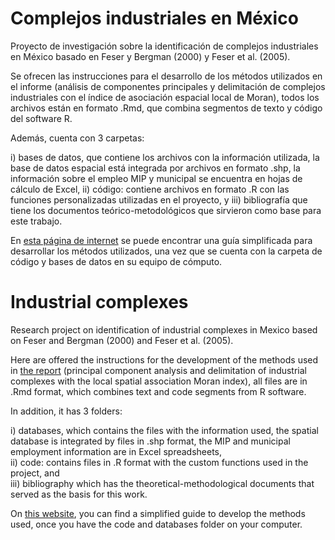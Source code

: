 # Complejos industriales en México

Proyecto de investigación sobre la identificación de complejos industriales en México basado en Feser y Bergman (2000) y Feser et al. (2005).

Se ofrecen las instrucciones para el desarrollo de los métodos utilizados en el informe (análisis de componentes principales y delimitación de complejos industriales con el índice de asociación espacial local de Moran), todos los archivos están en formato .Rmd, que combina segmentos de texto y código del software R.

Además, cuenta con 3 carpetas:

i) bases de datos, que contiene los archivos con la información utilizada, la base de datos espacial está integrada por archivos en formato .shp, la información sobre el empleo MIP y municipal se encuentra en hojas de cálculo de Excel,
ii) código: contiene archivos en formato .R con las funciones personalizadas utilizadas en el proyecto, y
iii) bibliografía que tiene los documentos teórico-metodológicos que sirvieron como base para este trabajo.

En [esta página de internet](https://jaime-pru.github.io/guia_complejos/) se puede encontrar una guía simplificada para desarrollar los métodos utilizados, una vez que se cuenta con la carpeta de código y bases de datos en su equipo de cómputo.

# Industrial complexes

Research project on identification of industrial complexes in Mexico based on Feser and Bergman (2000) and Feser et al. (2005).

Here are offered the instructions for the development of the methods used in [the report](https://github.com/jaime-pru/Industrial_Complexes/blob/main/T%C3%A9cnicas%20de%20an%C3%A1lisis%20regional%20para%20detectar%20cl%C3%BAsteres%20industriales-2023-02-24.Rmd) (principal component analysis and delimitation of industrial complexes with the local spatial association Moran index), all files are in .Rmd format, which combines text and code segments from R software.

In addition, it has 3 folders:  

i) databases, which contains the files with the information used, the spatial database is integrated by files in .shp format, the MIP and municipal employment information are in Excel spreadsheets,  
ii) code: contains files in .R format with the custom functions used in the project, and  
iii) bibliography which has the theoretical-methodological documents that served as the basis for this work.  

On [this website](https://jaime-pru.github.io/guia_complejos/), you can find a simplified guide to develop the methods used, once you have the code and databases folder on your computer.